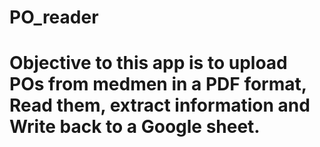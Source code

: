 # PO_reader

# Objective to this app is to upload POs from medmen in a PDF format, Read them, extract information and Write back to a Google sheet.
